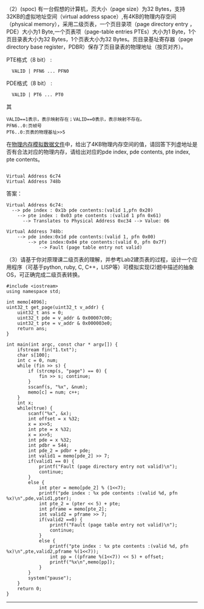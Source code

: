 
（2）(spoc) 有一台假想的计算机，页大小（page size）为32 Bytes，支持32KB的虚拟地址空间（virtual address space）,有4KB的物理内存空间（physical memory），采用二级页表，一个页目录项（page directory entry ，PDE）大小为1 Byte,一个页表项（page-table entries
PTEs）大小为1 Byte，1个页目录表大小为32 Bytes，1个页表大小为32 Bytes。页目录基址寄存器（page directory base register，PDBR）保存了页目录表的物理地址（按页对齐）。

PTE格式（8 bit） :
```
  VALID | PFN6 ... PFN0
```
PDE格式（8 bit） :
```
  VALID | PT6 ... PT0
```
其
```
VALID==1表示，表示映射存在；VALID==0表示，表示映射不存在。
PFN6..0:页帧号
PT6..0:页表的物理基址>>5
```
在[物理内存模拟数据文件](./03-2-spoc-testdata.md)中，给出了4KB物理内存空间的值，请回答下列虚地址是否有合法对应的物理内存，请给出对应的pde index, pde contents, pte index, pte contents。
```

Virtual Address 6c74
Virtual Address 748b
```

答案：
```
Virtual Address 6c74:
  --> pde index : 0x1b pde contents:(valid 1,pfn 0x20)
    --> pte index : 0x03 pte contents :(valid 1 pfn 0x61)
      --> Translates to Physical Address 0xc34 --> Value: 06

Virtual Address 748b:
    --> pde index:0x1d pde contents:(valid 1, pfn 0x00)
        --> pte index:0x04 pte contents:(valid 0, pfn 0x7f)
            --> Fault (page table entry not valid)
```



（3）请基于你对原理课二级页表的理解，并参考Lab2建页表的过程，设计一个应用程序（可基于python, ruby, C, C++，LISP等）可模拟实现(2)题中描述的抽象OS，可正确完成二级页表转换。

```
#include <iostream> 
using namespace std; 

int memo[4096];
uint32_t get_page(uint32_t v_addr) {
 	uint32_t ans = 0; 
	uint32_t pde = v_addr & 0x00007c00; 
	uint32_t pte = v_addr & 0x000003e0; 
	return ans; 
} 

int main(int argc, const char * argv[]) { 
	ifstream fin("1.txt"); 
	char s[100]; 
	int c = 0, num; 
	while (fin >> s) { 
		if (strcmp(s, "page") == 0) { 
			fin >> s; continue; 
		} 
		sscanf(s, "%x", &num); 
		memo[c] = num; c++; 
	} 
	int x; 
	while(true) { 
		scanf("%x", &x); 
		int offset = x %32; 
		x = x>>5; 
		int pte = x %32; 
		x = x>>5; 
		int pde = x %32; 
		int pdbr = 544; 
		int pde_2 = pdbr + pde; 
		int valid1 = memo[pde_2] >> 7; 
		if(valid1 == 0) { 
			printf("Fault (page directory entry not valid)\n"); 
			continue; 
		} 
		else { 
			int pter = memo[pde_2] % (1<<7); 
			printf("pde index : %x pde contents :(valid %d, pfn %x)\n",pde,valid1,pter); 
			int pte_2 = (pter << 5) + pte; 
			int pframe = memo[pte_2]; 
			int valid2 = pframe >> 7; 
			if(valid2 ==0) { 
				printf("Fault (page table entry not valid)\n");
				continue;
			} 
			else { 
				printf("pte index : %x pte contents :(valid %d, pfn %x)\n",pte,valid2,pframe %(1<<7)); 
				int pp = ((pframe %(1<<7)) << 5) + offset; 
				printf("%x\n",memo[pp]); 
			} 
		} 
		system("pause");
	} 
	return 0; 
}

```

--- 
